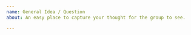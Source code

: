```yaml
---
name: General Idea / Question
about: An easy place to capture your thought for the group to see.

---
```



